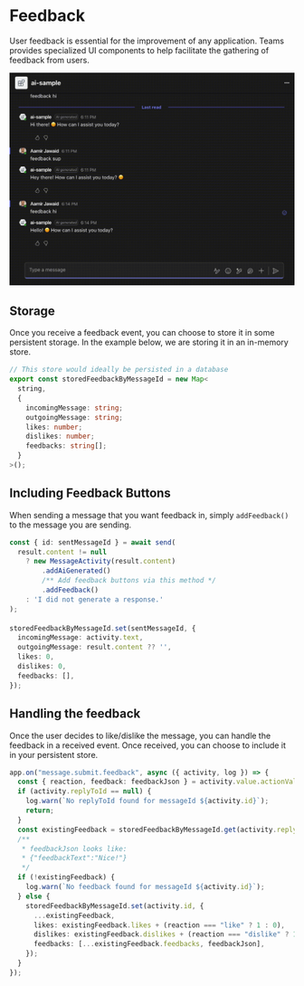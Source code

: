 # Feedback

User feedback is essential for the improvement of any application. Teams provides specialized UI components to help facilitate the gathering of feedback from users.

![Feedback Message](../assets/screenshots/feedback.gif)

## Storage

Once you receive a feedback event, you can choose to store it in some persistent storage. In the example below, we are storing it in an in-memory store.

<!-- langtabs-start -->
```typescript
// This store would ideally be persisted in a database
export const storedFeedbackByMessageId = new Map<
  string,
  {
    incomingMessage: string;
    outgoingMessage: string;
    likes: number;
    dislikes: number;
    feedbacks: string[];
  }
>();
```
<!-- langtabs-end -->

## Including Feedback Buttons

When sending a message that you want feedback in, simply `addFeedback()` to the message you are sending.

<!-- langtabs-start -->
```typescript
const { id: sentMessageId } = await send(
  result.content != null
    ? new MessageActivity(result.content)
        .addAiGenerated()
        /** Add feedback buttons via this method */
        .addFeedback()
    : 'I did not generate a response.'
);

storedFeedbackByMessageId.set(sentMessageId, {
  incomingMessage: activity.text,
  outgoingMessage: result.content ?? '',
  likes: 0,
  dislikes: 0,
  feedbacks: [],
});

```
<!-- langtabs-end -->

## Handling the feedback

Once the user decides to like/dislike the message, you can handle the feedback in a received event. Once received, you can choose to include it in your persistent store.

<!-- langtabs-start -->
```typescript
app.on("message.submit.feedback", async ({ activity, log }) => {
  const { reaction, feedback: feedbackJson } = activity.value.actionValue;
  if (activity.replyToId == null) {
    log.warn(`No replyToId found for messageId ${activity.id}`);
    return;
  }
  const existingFeedback = storedFeedbackByMessageId.get(activity.replyToId);
  /**
   * feedbackJson looks like:
   * {"feedbackText":"Nice!"}
   */
  if (!existingFeedback) {
    log.warn(`No feedback found for messageId ${activity.id}`);
  } else {
    storedFeedbackByMessageId.set(activity.id, {
      ...existingFeedback,
      likes: existingFeedback.likes + (reaction === "like" ? 1 : 0),
      dislikes: existingFeedback.dislikes + (reaction === "dislike" ? 1 : 0),
      feedbacks: [...existingFeedback.feedbacks, feedbackJson],
    });
  }
});
```
<!-- langtabs-end -->
